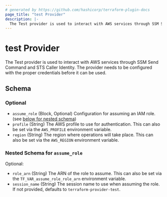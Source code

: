 ```yaml
---
# generated by https://github.com/hashicorp/terraform-plugin-docs
page_title: "test Provider"
description: |-
  The Test provider is used to interact with AWS services through SSM Send Command and STS Caller Identity. The provider needs to be configured with the proper credentials before it can be used.
---
```


# test Provider

The Test provider is used to interact with AWS services through SSM Send Command and STS Caller Identity. The provider needs to be configured with the proper credentials before it can be used.



<!-- schema generated by tfplugindocs -->
## Schema

### Optional

- `assume_role` (Block, Optional) Configuration for assuming an IAM role. (see [below for nested schema](#nestedblock--assume_role))
- `profile` (String) The AWS profile to use for authentication. This can also be set via the `AWS_PROFILE` environment variable.
- `region` (String) The region where operations will take place. This can also be set via the `AWS_REGION` environment variable.

<a id="nestedblock--assume_role"></a>
### Nested Schema for `assume_role`

Optional:

- `role_arn` (String) The ARN of the role to assume. This can also be set via the `TF_VAR_assume_role_role_arn` environment variable.
- `session_name` (String) The session name to use when assuming the role. If not provided, defaults to `terraform-provider-test`.

